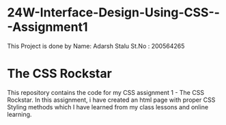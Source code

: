 # 24W-Interface-Design-Using-CSS---Assignment1

This Project is done by 
Name: Adarsh Stalu 
St.No : 200564265

# The CSS Rockstar

This repository contains the code for my CSS assignment 1 - The CSS Rockstar.
    In this assignment,  i have created an html page with proper CSS Styling methods which I have learned from my class 
    lessons and online learning. 


